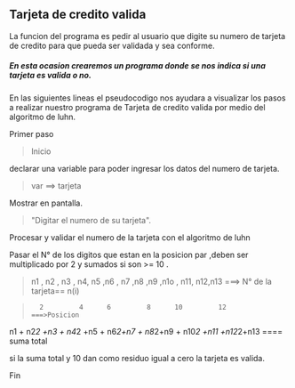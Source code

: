 ## Tarjeta de credito valida

La funcion del programa es pedir al usuario  que digite su numero de  tarjeta de credito
para que  pueda ser  validada y sea conforme.


##### En esta ocasion crearemos un programa donde se nos indica si una tarjeta es valida o no.

En las siguientes lineas el pseudocodigo nos ayudara a visualizar los pasos a realizar
nuestro programa de Tarjeta de credito valida por medio del algoritmo de luhn.

Primer paso

>Inicio

declarar una variable para poder ingresar los datos del numero de tarjeta.

>var ==> tarjeta

Mostrar en pantalla.

>"Digitar el numero de su tarjeta".

Procesar y validar  el numero de la tarjeta con el algoritmo de luhn

Pasar el N° de los digitos que estan en la posicion par ,deben ser multiplicado por 2
y sumados si son >= 10 .

> n1 , n2 , n3 , n4, n5 ,n6 , n7 ,n8 ,n9 ,n1o , n11, n12,n13 ===> N° de la tarjeta== n(i)

>       2         4      6         8      10         12      ===>Posicion

 n1  +  n2*2 +n3  +  n4*2 +n5  +  n6*2+n7  +  n8*2+n9 + n10*2 +n11 +n12*2+n13 ==== suma total


si la suma total y 10 dan como residuo igual a cero la tarjeta es valida.

Fin